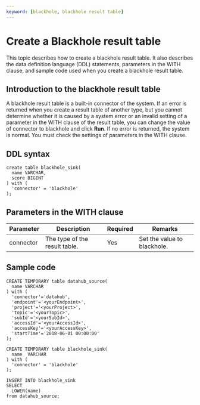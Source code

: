 ```yaml
---
keyword: [blackhole, blackhole result table]
---
```


# Create a Blackhole result table

This topic describes how to create a blackhole result table. It also describes the data definition language \(DDL\) statements, parameters in the WITH clause, and sample code used when you create a blackhole result table.

## Introduction to the blackhole result table

A blackhole result table is a built-in connector of the system. If an error is returned when you create a result table of another type, but you cannot determine whether it is caused by a system error or an invalid setting of a parameter in the WITH clause of the result table, you can change the value of connector to blackhole and click **Run**. If no error is returned, the system is normal. You must check the settings of parameters in the WITH clause.

## DDL syntax

```
create table blackhole_sink(
  name VARCHAR,
  score BIGINT
) with (
  'connector' = 'blackhole'
);
```

## Parameters in the WITH clause

|Parameter|Description|Required|Remarks|
|---------|-----------|--------|-------|
|connector|The type of the result table.|Yes|Set the value to blackhole.|

## Sample code

```
CREATE TEMPORARY table datahub_source(
  name VARCHAR
) with (
  'connector'='datahub',
  'endpoint'='<yourEndpoint>',
  'project'='<yourProject>',
  'topic'='<yourTopic>',
  'subId'='<yourSubId>',
  'accessId'='<yourAccessId>',
  'accessKey'='<yourAccessKey>',
  'startTime'='2018-06-01 00:00:00'
);

CREATE TEMPORARY table blackhole_sink(
  name  VARCHAR  
) with (
  'connector' = 'blackhole'
);

INSERT INTO blackhole_sink
SELECT 
  LOWER(name)
from datahub_source;
```


